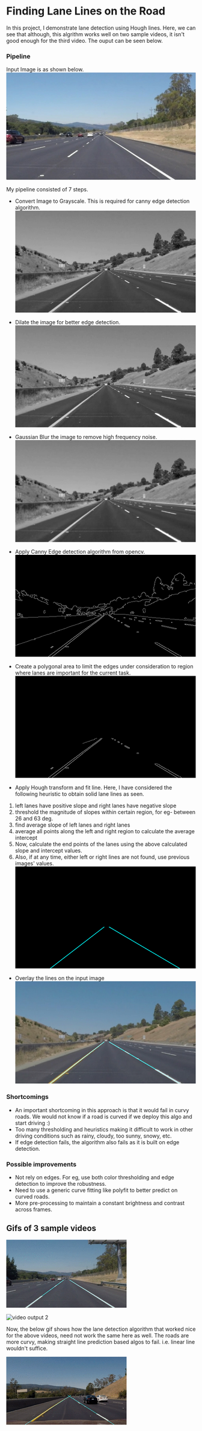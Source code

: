 # **Finding Lane Lines on the Road** 
In this project, I demonstrate lane detection using Hough lines. Here, we can see that although, this algrithm works well on two sample videos, it isn't good enough for the third video. The ouput can be seen below.

### Pipeline

Input Image is as shown below.
![input image](output_images/input_img.png)

My pipeline consisted of 7 steps.

- Convert Image to Grayscale. This is required for canny edge detection algorithm.
![Grayscale Image](output_images/grayscale.png)

- Dilate the image for better edge detection.
![Dilated grayscale](output_images/gray_dilated.png)

- Gaussian Blur the image to remove high frequency noise.
![Filtered_image](output_images/gray_blurred.png)

- Apply Canny Edge detection algorithm from opencv.
![Edges](output_images/edges.png)

- Create a polygonal area to limit the edges under consideration to region where lanes are important for the current task.
![Edges in polygon region](output_images/edges_roi.png)

- Apply Hough transform and fit line. Here, I have considered the following heuristic to obtain solid lane lines as seen.
1. left lanes have positive slope and right lanes have negative slope
2. threshold the magnitude of slopes within certain region, for eg- between 26 and 63 deg.
3. find average slope of left lanes and right lanes
4. average all points along the left and right region to calculate the average intercept
5. Now, calculate the end points of the lanes using the above calculated slope and intercept values.
6. Also, if at any time, either left or right lines are not found, use previous images' values.
![Hough lines](output_images/hough_lines.png)

- Overlay the lines on the input image
![output image](output_images/output_image.png)

### Shortcomings

- An important shortcoming in this approach is that it would fail in curvy roads. We would not know if a road is curved if we deploy this algo and start driving :)
- Too many thresholding and heuristics making it difficult to work in other driving conditions such as rainy, cloudy, too sunny, snowy, etc.
- If edge detection fails, the algorithm also fails as it is built on edge detection. 


### Possible improvements

- Not rely on edges. For eg, use both color thresholding and edge detection to improve the robustness.
- Need to use a generic curve fitting like polyfit to better predict on curved roads.
- More pre-processing to maintain a constant brightness and contrast across frames. 

## Gifs of 3 sample videos

![video output 1](output_images/solid_white_enhanced.gif)

![video output 2](output_images/solid_yellow_enhanced.gif)

Now, the below gif shows how the lane detection algorithm that worked nice for the above videos, need not work the same here as well. The roads are more curvy, making straight line prediction based algos to fail. i.e. linear line wouldn't suffice.

![video output 3](output_images/challenge.gif)
